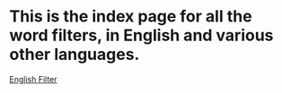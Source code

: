 # This is the index page for all the word filters, in English and various other languages.

[English Filter](https://kensonplays.github.io/Family-Friendly-Content-Creators-Handbook/WordFilters/EnglishFilter.txt)

